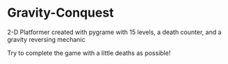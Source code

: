 # Gravity-Conquest
2-D Platformer created with pygrame with 15 levels, a death counter, and a gravity reversing mechanic

Try to complete the game with a little deaths as possible!
